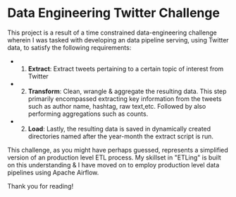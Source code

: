 # Data Engineering Twitter Challenge

This project is a result of a time constrained data-engineering challenge wherein I was tasked with developing an data pipeline serving, using Twitter data, to satisfy the following requirements:
- 1. __Extract__: Extract tweets pertaining to a certain topic of interest from Twitter
- 2. __Transform__: Clean, wrangle & aggregate the resulting data. This step primarily encompassed extracting key information from the tweets such as author name, hashtag, raw text,etc. Followed by also performing aggregations such as counts.
- 2. __Load__: Lastly, the resulting data is saved in dynamically created directories named after the year-month the extract script is run. 

This challenge, as you might have perhaps guessed, represents a simplified version of an production level ETL process. My skillset in "ETLing" is built on this understanding & I have moved on to employ production level data pipelines using Apache Airflow.

Thank you for reading!